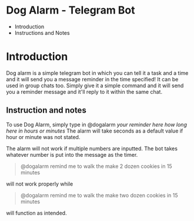 # Dog Alarm - Telegram Bot

- Introduction
- Instructions and Notes

# Introduction

Dog alarm is a simple telegram bot in which you can tell it a task and a time and it will send you a message reminder in the time specified! It can be used in group chats too. Simply give it a simple command and it will send you a reminder message and it'll reply to it within the same chat. 

## Instruction and notes

To use Dog Alarm, simply type in @dogalarm *your reminder here* *how long here in hours or minutes*
The alarm will take seconds as a default value if hour or minute was not stated. 

The alarm will not work if multiple numbers are inputted. The bot takes whatever number is put into the message as the timer.

>@dogalarm remind me to walk the make 2 dozen cookies in 15 minutes 

will not work properly while 

>@dogalarm remind me to walk the make two dozen cookies in 15 minutes 

will function as intended. 
